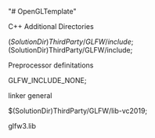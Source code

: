 "# OpenGLTemplate" 

C++ Additional Directories

$(SolutionDir)ThirdParty/GLFW/include;$(SolutionDir)ThirdParty/GLFW/include;

Preprocessor definitations

GLFW_INCLUDE_NONE;

linker general

$(SolutionDir)ThirdParty/GLFW/lib-vc2019;

glfw3.lib